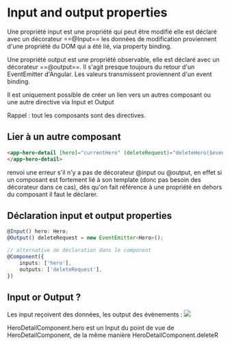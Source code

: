 # Input and output properties
Une propriété input est une propriété qui peut être modifié elle est déclaré avec un décorateur ==@Input== les données de modification proviennent d'une propriété du DOM qui a été lié, via property binding.

Une propriété output est une propriété observable, elle est déclaré avec un décorateur ==@output==. Il s'agit presque toujours du retour d'un EventEmitter d'Angular. Les valeurs transmissent proviennent d'un event binding.

Il est uniquement possible de créer un lien vers un autres composant ou une autre directive via Input et Output

Rappel : tout les composants sont des directives.

## Lier à un autre composant
```html
<app-hero-detail [hero]="currentHero" (deleteRequest)="deleteHero($event)">
</app-hero-detail>
```
 renvoi une erreur s'il n'y a pas de décorateur @input ou @output, en effet si un composant est fortement lié à son template (donc pas besoin des décorateur dans ce cas), dès qu'on fait référence à une propriété en dehors du composant il faut le déclarer.

## Déclaration input et output properties

```ts
@Input() hero: Hero;
@Output() deleteRequest = new EventEmitter<Hero>();

// alternative de déclaration dans le component
@Component({
    inputs: ['hero'],
    outputs: ['deleteRequest'],
})
```

## Input or Output ?
Les input reçoivent des données, les output des évènements :
![](https://angular.io/generated/images/guide/template-syntax/input-output.png)

HeroDetailComponent.hero est un Input du point de vue de HeroDetailComponent, de la même manière HeroDetailComponent.deleteR
<!--stackedit_data:
eyJoaXN0b3J5IjpbMTE4NDg2OTM0OSwtNDM4ODM3MjE2LC0yMD
g4NzQ2NjEyXX0=
-->